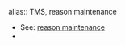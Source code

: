 alias:: TMS, reason maintenance

- See: [reason maintenance](https://en.wikipedia.org/wiki/Reason_maintenance)
-